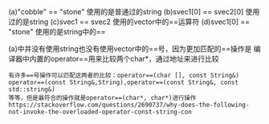 (a)"cobble" == "stone"   使用的是普通过的string
(b)svec1[0] == svec2[0]  使用过的是string
(c)svec1 == svec2        使用的vector中的==运算符
(d)svec1[0] == "stone"   使用的是string中的==

(a)中并没有使用string也没有使用vector中的==号，因为更加匹配的==操作是
   编译器中内置的operator==用来比较两个char*，通过地址来进行比较

    有许多==号操作可以匹配这两者的比较：operator==(char [], const String&)
    operator==(const String&,String),operator==(const String&, const std::string&)
    等等，但是最符合的操作就是operator==(char*, char*)进行操作
    https://stackoverflow.com/questions/2690737/why-does-the-following-not-invoke-the-overloaded-operator-const-string-con